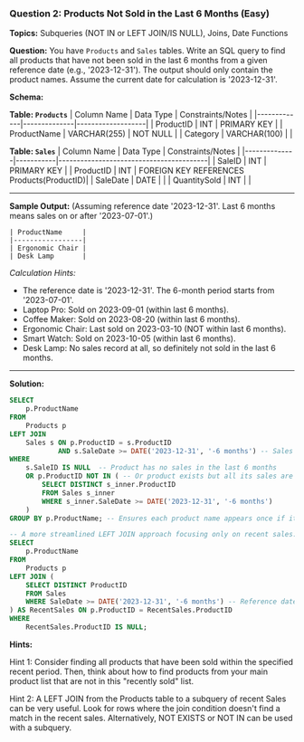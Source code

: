 ### Question 2: Products Not Sold in the Last 6 Months (Easy)

**Topics:** Subqueries (NOT IN or LEFT JOIN/IS NULL), Joins, Date Functions

**Question:**
You have `Products` and `Sales` tables. Write an SQL query to find all products that have not been sold in the last 6 months from a given reference date (e.g., '2023-12-31'). The output should only contain the product names. Assume the current date for calculation is '2023-12-31'.

**Schema:**

**Table: `Products`**
| Column Name | Data Type    | Constraints/Notes |
|-------------|--------------|-------------------|
| ProductID   | INT          | PRIMARY KEY       |
| ProductName | VARCHAR(255) | NOT NULL          |
| Category    | VARCHAR(100) |                   |

**Table: `Sales`**
| Column Name  | Data Type | Constraints/Notes                       |
|--------------|-----------|-----------------------------------------|
| SaleID       | INT       | PRIMARY KEY                             |
| ProductID    | INT       | FOREIGN KEY REFERENCES Products(ProductID)|
| SaleDate     | DATE      |                                         |
| QuantitySold | INT       |                                         |

---

**Sample Output:**
(Assuming reference date '2023-12-31'. Last 6 months means sales on or after '2023-07-01'.)
```
| ProductName     |
|-----------------|
| Ergonomic Chair |
| Desk Lamp       |
```
*Calculation Hints:*
*   The reference date is '2023-12-31'. The 6-month period starts from '2023-07-01'.
*   Laptop Pro: Sold on 2023-09-01 (within last 6 months).
*   Coffee Maker: Sold on 2023-08-20 (within last 6 months).
*   Ergonomic Chair: Last sold on 2023-03-10 (NOT within last 6 months).
*   Smart Watch: Sold on 2023-10-05 (within last 6 months).
*   Desk Lamp: No sales record at all, so definitely not sold in the last 6 months.

---

**Solution:**

```sql
SELECT
    p.ProductName
FROM
    Products p
LEFT JOIN
    Sales s ON p.ProductID = s.ProductID
            AND s.SaleDate >= DATE('2023-12-31', '-6 months') -- Sales within the last 6 months
WHERE
    s.SaleID IS NULL  -- Product has no sales in the last 6 months
    OR p.ProductID NOT IN ( -- Or product exists but all its sales are older
        SELECT DISTINCT s_inner.ProductID
        FROM Sales s_inner
        WHERE s_inner.SaleDate >= DATE('2023-12-31', '-6 months')
    )
GROUP BY p.ProductName; -- Ensures each product name appears once if it had multiple old sales

-- A more streamlined LEFT JOIN approach focusing only on recent sales:
SELECT
    p.ProductName
FROM
    Products p
LEFT JOIN (
    SELECT DISTINCT ProductID
    FROM Sales
    WHERE SaleDate >= DATE('2023-12-31', '-6 months') -- Reference date for SQLite
) AS RecentSales ON p.ProductID = RecentSales.ProductID
WHERE
    RecentSales.ProductID IS NULL;

```

**Hints:**

Hint 1:
Consider finding all products that have been sold within the specified recent period. Then, think about how to find products from your main product list that are not in this "recently sold" list.

Hint 2:
A LEFT JOIN from the Products table to a subquery of recent Sales can be very useful. Look for rows where the join condition doesn't find a match in the recent sales. Alternatively, NOT EXISTS or NOT IN can be used with a subquery.


